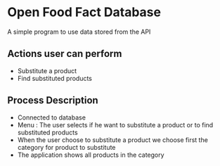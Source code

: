 # Open Food Fact Database 

A simple program to use data stored from the API 

## Actions user can perform

* Substitute a product  
* Find substituted products

## Process Description

* Connected to database   
* Menu : The user selects if he want to substitute a product or to find substituted products
* When the user choose to substitute a product we choose first the category for product to substitute 
* The application shows all products in the category 